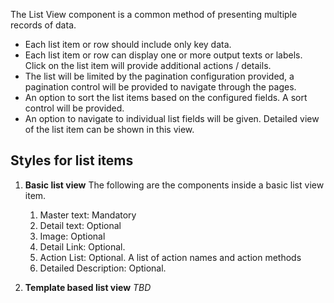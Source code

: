 The List View component is a common method of presenting multiple records of  data. 

- Each list item or row should include only key data.
- Each list item or row can display one or more output texts or labels. Click on the list item will provide additional actions / details.
- The list will be limited by the pagination configuration provided, a pagination control will be provided to navigate through the pages.
- An option to sort the list items based on the configured fields. A sort control will be provided.
- An option to navigate to individual list fields will be given. Detailed view of the list item can be shown in this view.


## Styles for list items

1. **Basic list view** 
The following are the components inside a basic list view item.

    1. Master text: Mandatory
    2. Detail text: Optional
    3. Image: Optional
    4. Detail Link: Optional.
    5. Action List: Optional. A list of action names and action methods
    6. Detailed Description: Optional.

2. **Template based list view**
*TBD*
